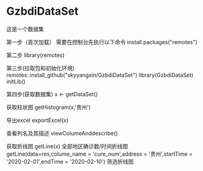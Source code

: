 # GzbdiDataSet
这是一个数据集

第一步（首次加载）
需要在控制台先执行以下命令
install.packages("remotes")

第二步
library(remotes)

第三步(拉取包和初始化环境)
remotes::install_github("skyyangxin/GzbdiDataSet")
library(GzbdiDataSet)
initLib()

第四步(获取数据集)
x <- getDataSet()

获取柱状图
getHistogram(x,'贵州')

导出excel
exportExcel(x)

查看列名及其描述
viewColumeAnddescribe()

获取折线图
getLine(x)   全部地区确诊数/时间折线图
getLine(data=res,colume_name = 'cure_num',address = '贵州',startTime = '2020-02-01',endTime = '2020-02-10') 筛选折线图

